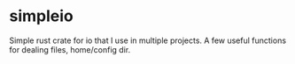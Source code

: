 # simpleio

Simple rust crate for io that I use in multiple projects.
A few useful functions for dealing files, home/config dir.

